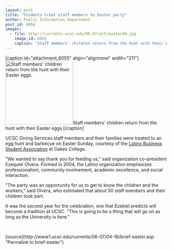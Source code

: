 ```yaml
---
layout: post
title: "Students treat staff members to Easter party"
author: Public Information Department
post_id: 6056
images:
  - file: http://currents.ucsc.edu/06-07/art/easter04.jpg
    image_id: 6055
    caption: "Staff members' children return from the hunt with their Easter eggs."
---
```


[caption id="attachment_6055" align="alignnone" width="211"]<a href="http://localhost/mysite/wp-content/uploads/2007/04/easter04.jpg"><img class="size-full wp-image-6055" src="http://localhost/mysite/wp-content/uploads/2007/04/easter04.jpg" alt="Staff members' children return from the hunt with their Easter eggs." width="211" height="199" /></a>Staff members' children return from the hunt with their Easter eggs.[/caption]
<a name="content" id="content"></a>
<p>
  UCSC Dining Services staff members and their families were treated to an egg hunt and barbecue on Easter Sunday, courtesy of the <a href="http://people.ucsc.edu/%7Eeolvera/lbsa">Latino Business Student Association</a> at Oakes College.
</p>
<p>
  "We wanted to say thank you for feeding us," said organization co-president Ezequiel Olvera. Formed in 2004, the Latino organization emphasizes professionalism, community involvement, academic excellence, and social interaction.
</p>
<p>
  "The party was an opportunity for us to get to know the children and the workers," said Olvera, who estimated that about 50 staff members and their children took part.
</p>
<p>
  It was the second year for the celebration, one that Ezekiel predicts will become a tradition at UCSC. "This is going to be a thing that will go on as long as the University is here."
</p>
<p>
  <br>
</p>
[source](http://www1.ucsc.edu/currents/06-07/04-16/brief-easter.asp "Permalink to brief-easter")
